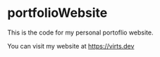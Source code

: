 # portfolioWebsite

This is the code for my personal portoflio website.

You can visit my website at https://virts.dev
